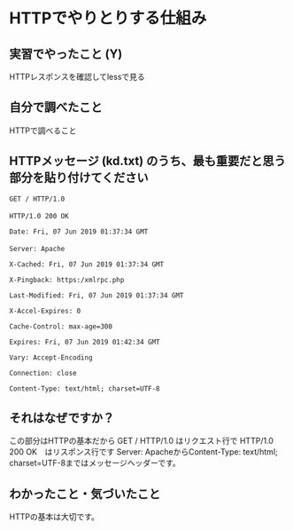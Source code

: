 # HTTPでやりとりする仕組み

<!-- Markdown記法のヒント

コード記法（1行の中に埋めたい場合）

`code`

コードブロック記法（複数行）

```
print('a')
print('b')
```

-->

## 実習でやったこと (Y)

HTTPレスポンスを確認してlessで見る

## 自分で調べたこと

HTTPで調べること

## HTTPメッセージ (kd.txt) のうち、最も重要だと思う部分を貼り付けてください

```
GET / HTTP/1.0 

HTTP/1.0 200 OK　

Date: Fri, 07 Jun 2019 01:37:34 GMT

Server: Apache　　　　　　　　　　　　　　　　　　

X-Cached: Fri, 07 Jun 2019 01:37:34 GMT

X-Pingback: https:/xmlrpc.php

Last-Modified: Fri, 07 Jun 2019 01:37:34 GMT

X-Accel-Expires: 0
                                              
Cache-Control: max-age=300

Expires: Fri, 07 Jun 2019 01:42:34 GMT

Vary: Accept-Encoding

Connection: close

Content-Type: text/html; charset=UTF-8          
```

## それはなぜですか？

この部分はHTTPの基本だから
GET / HTTP/1.0 はリクエスト行で
HTTP/1.0 200 OK　はリスポンス行です
Server: ApacheからContent-Type: text/html; charset=UTF-8まではメッセージヘッダーです。

## わかったこと・気づいたこと

HTTPの基本は大切です。
